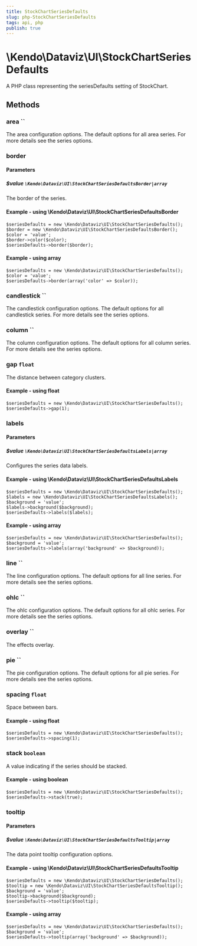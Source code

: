 ```yaml
---
title: StockChartSeriesDefaults
slug: php-StockChartSeriesDefaults
tags: api, php
publish: true
---
```


# \Kendo\Dataviz\UI\StockChartSeriesDefaults

A PHP class representing the seriesDefaults setting of StockChart.


## Methods

### area ``

The area configuration options.
The default options for all area series. For more details see the series options.


### border

#### Parameters

##### $value `\Kendo\Dataviz\UI\StockChartSeriesDefaultsBorder|array`

The border of the series.


#### Example - using \Kendo\Dataviz\UI\StockChartSeriesDefaultsBorder

    $seriesDefaults = new \Kendo\Dataviz\UI\StockChartSeriesDefaults();
    $border = new \Kendo\Dataviz\UI\StockChartSeriesDefaultsBorder();
    $color = 'value';
    $border->color($color);
    $seriesDefaults->border($border);

#### Example - using array

    $seriesDefaults = new \Kendo\Dataviz\UI\StockChartSeriesDefaults();
    $color = 'value';
    $seriesDefaults->border(array('color' => $color));

### candlestick ``

The candlestick configuration options.
The default options for all candlestick series. For more details see the series options.


### column ``

The column configuration options.
The default options for all column series. For more details see the series options.


### gap `float`

The distance between category clusters.


#### Example - using float
    $seriesDefaults = new \Kendo\Dataviz\UI\StockChartSeriesDefaults();
    $seriesDefaults->gap(1);

### labels

#### Parameters

##### $value `\Kendo\Dataviz\UI\StockChartSeriesDefaultsLabels|array`

Configures the series data labels.


#### Example - using \Kendo\Dataviz\UI\StockChartSeriesDefaultsLabels

    $seriesDefaults = new \Kendo\Dataviz\UI\StockChartSeriesDefaults();
    $labels = new \Kendo\Dataviz\UI\StockChartSeriesDefaultsLabels();
    $background = 'value';
    $labels->background($background);
    $seriesDefaults->labels($labels);

#### Example - using array

    $seriesDefaults = new \Kendo\Dataviz\UI\StockChartSeriesDefaults();
    $background = 'value';
    $seriesDefaults->labels(array('background' => $background));

### line ``

The line configuration options.
The default options for all line series. For more details see the series options.


### ohlc ``

The ohlc configuration options.
The default options for all ohlc series. For more details see the series options.


### overlay ``

The effects overlay.


### pie ``

The pie configuration options.
The default options for all pie series. For more details see the series options.


### spacing `float`

Space between bars.


#### Example - using float
    $seriesDefaults = new \Kendo\Dataviz\UI\StockChartSeriesDefaults();
    $seriesDefaults->spacing(1);

### stack `boolean`

A value indicating if the series should be stacked.


#### Example - using boolean
    $seriesDefaults = new \Kendo\Dataviz\UI\StockChartSeriesDefaults();
    $seriesDefaults->stack(true);

### tooltip

#### Parameters

##### $value `\Kendo\Dataviz\UI\StockChartSeriesDefaultsTooltip|array`

The data point tooltip configuration options.


#### Example - using \Kendo\Dataviz\UI\StockChartSeriesDefaultsTooltip

    $seriesDefaults = new \Kendo\Dataviz\UI\StockChartSeriesDefaults();
    $tooltip = new \Kendo\Dataviz\UI\StockChartSeriesDefaultsTooltip();
    $background = 'value';
    $tooltip->background($background);
    $seriesDefaults->tooltip($tooltip);

#### Example - using array

    $seriesDefaults = new \Kendo\Dataviz\UI\StockChartSeriesDefaults();
    $background = 'value';
    $seriesDefaults->tooltip(array('background' => $background));

